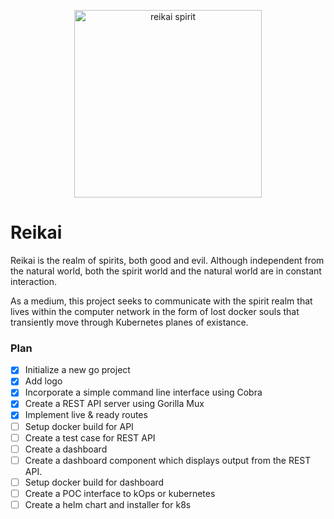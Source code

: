 <p align="center">
<img src="https://user-images.githubusercontent.com/293335/169912048-dc0c3c9d-3848-4a64-85e8-87c617f58e04.png" width="300" alt="reikai spirit">
</p>

# Reikai

Reikai is the realm of spirits, both good and evil. Although independent from the natural world, both the spirit world and the natural world are in constant interaction.

As a medium, this project seeks to communicate with the spirit realm that lives within the computer network in the form of lost docker souls that transiently move through Kubernetes planes of existance.

### Plan
  
* [X]   Initialize a new go project
* [X]   Add logo
* [X]   Incorporate a simple command line interface using Cobra
* [X]   Create a REST API server using Gorilla Mux
* [X]   Implement live & ready routes
* [ ]   Setup docker build for API
* [ ]   Create a test case for REST API
* [ ]   Create a dashboard
* [ ]   Create a dashboard component which displays output from the REST API.
* [ ]   Setup docker build for dashboard
* [ ]   Create a POC interface to kOps or kubernetes
* [ ]   Create a helm chart and installer for k8s